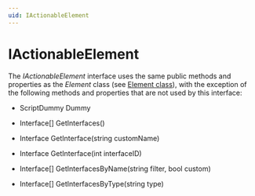 ```yaml
---
uid: IActionableElement
---
```


# IActionableElement

The *IActionableElement* interface uses the same public methods and properties as the *Element* class (see [Element class](xref:Element_class)), with the exception of the following methods and properties that are not used by this interface:

- ScriptDummy Dummy

- Interface\[\] GetInterfaces()

- Interface GetInterface(string customName)

- Interface GetInterface(int interfaceID)

- Interface\[\] GetInterfacesByName(string filter, bool custom)

- Interface\[\] GetInterfacesByType(string type)

